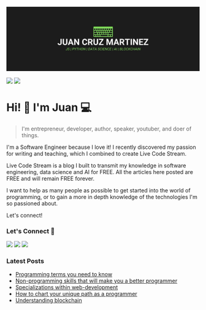 !["Juan Cruz Martinez: Founder & Author of Live Code Stream"](https://raw.githubusercontent.com/bajcmartinez/bajcmartinez/master/images/banner.jpg)

[![](https://komarev.com/ghpvc/?username=bajcmartinez&color=blue&label=Profile%20Views)](https://github.com/bajcmartinez)
[![](https://img.shields.io/github/followers/bajcmartinez?label=GitHub%20Followers)](https://github.com/bajcmartinez)

# Hi! 👋 I'm Juan 💻

> I'm entrepreneur, developer, author, speaker, youtuber, and doer of things.

I'm a Software Engineer because I love it! I recently discovered my passion for writing and teaching, which I combined to create Live Code Stream.

Live Code Stream is a blog I built to transmit my knowledge in software engineering, data science and AI for FREE. All the articles here posted are FREE and will remain FREE forever.

I want to help as many people as possible to get started into the world of programming, or to gain a more in depth knowledge of the technologies I'm so passioned about.

Let's connect!

### Let's Connect 🔗

[![](https://img.shields.io/badge/linkedin-%230077B5.svg?&style=for-the-badge&logo=linkedin&logoColor=white0e76a8)](https://www.linkedin.com/in/bajcmartinez/)
[![](https://img.shields.io/badge/twitter-%230077B5.svg?&style=for-the-badge&logo=twitter&logoColor=white&color=00acee)](https://twitter.com/bajcmartinez)
[![](https://img.shields.io/badge/linktree-%230077B5.svg?&style=for-the-badge&logo=newsletter&logoColor=white&color=8a3ab9)](https://linktr.ee/bajcmartinez)

### Latest Posts
<!-- BLOG-POST-LIST:START -->
- [Programming terms you need to know](https://livecodestream.dev/post/programming-terms/)
- [Non-programming skills that will make you a better programmer](https://livecodestream.dev/post/non-programming-skills-that-will-make-you-a-better-programmer/)
- [Specializations within web-development](https://livecodestream.dev/post/specializations-within-web-development/)
- [How to chart your unique path as a programmer](https://livecodestream.dev/post/how-to-chart-your-unique-path-as-a-programmer/)
- [Understanding blockchain](https://livecodestream.dev/post/understanding-blockchain/)
<!-- BLOG-POST-LIST:END -->
